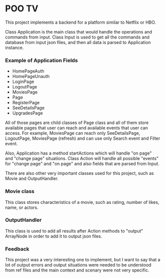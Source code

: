 # POO TV

This project implements a backend for a platform similar to Netflix or HBO.

Class Application is the main class that would handle the operations and commands from input. Class Input is used to get all the commands and database from input json files, and then all data is parsed to Application instance.

### Example of Application Fields

- HomePageAuth
- HomePageUnauth
- LoginPage
- LogoutPage
- MoviesPage
- Page
- RegisterPage
- SeeDetailsPage
- UpgradesPage

All of those pages are child classes of Page class and all of them store available pages that user can reach and available events that user can access. For example, MoviesPage can reach only SeeDetailsPage, LogoutPage, MoviesPage (refresh) and can use only Search event and Filter event.

Also, Application has a method startActions which will handle "on page" and "change page" situations. Class Action will handle all possible "events" for "change page" and "on page" and also fields that are parsed from Input.

There are also other very important classes used for this project, such as Movie and OutputHandler.

### Movie class

This class stores characteristics of a movie, such as rating, number of likes, name, or actors.

### OutputHandler

This class is used to add all results after Action methods to "output" ArrayNode in order to add it to output json files.

### Feedback

This project was a very interesting one to implement, but I want to say that a lot of output errors and output situations were needed to be understood from ref files and the main context and scenary were not very specific.